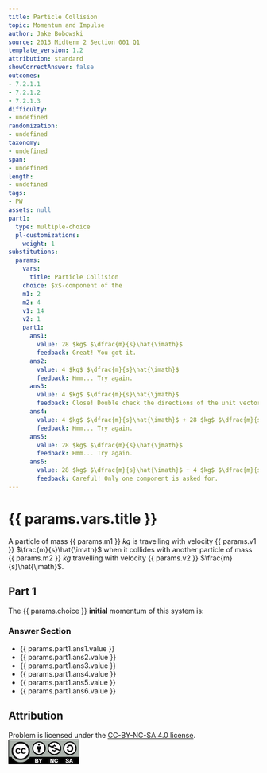 ```yaml
---
title: Particle Collision
topic: Momentum and Impulse
author: Jake Bobowski
source: 2013 Midterm 2 Section 001 Q1
template_version: 1.2
attribution: standard
showCorrectAnswer: false
outcomes:
- 7.2.1.1
- 7.2.1.2
- 7.2.1.3
difficulty:
- undefined
randomization:
- undefined
taxonomy:
- undefined
span:
- undefined
length:
- undefined
tags:
- PW
assets: null
part1:
  type: multiple-choice
  pl-customizations:
    weight: 1
substitutions:
  params:
    vars:
      title: Particle Collision
    choice: $x$-component of the
    m1: 2
    m2: 4
    v1: 14
    v2: 1
    part1:
      ans1:
        value: 28 $kg$ $\dfrac{m}{s}\hat{\imath}$
        feedback: Great! You got it.
      ans2:
        value: 4 $kg$ $\dfrac{m}{s}\hat{\imath}$
        feedback: Hmm... Try again.
      ans3:
        value: 4 $kg$ $\dfrac{m}{s}\hat{\jmath}$
        feedback: Close! Double check the directions of the unit vectors.
      ans4:
        value: 4 $kg$ $\dfrac{m}{s}\hat{\imath}$ + 28 $kg$ $\dfrac{m}{s}\hat{\jmath}$
        feedback: Hmm... Try again.
      ans5:
        value: 28 $kg$ $\dfrac{m}{s}\hat{\jmath}$
        feedback: Hmm... Try again.
      ans6:
        value: 28 $kg$ $\dfrac{m}{s}\hat{\imath}$ + 4 $kg$ $\dfrac{m}{s}\hat{\jmath}$
        feedback: Careful! Only one component is asked for.
---
```

# {{ params.vars.title }}
A particle of mass {{ params.m1 }} $kg$ is travelling with velocity {{ params.v1 }} $\frac{m}{s}\hat{\imath}$ when it collides with another particle of mass {{ params.m2 }} $kg$ travelling with velocity {{ params.v2 }} $\frac{m}{s}\hat{\jmath}$.

## Part 1

The {{ params.choice }} **initial** momentum of this system is:

### Answer Section

- {{ params.part1.ans1.value }}
- {{ params.part1.ans2.value }}
- {{ params.part1.ans3.value }}
- {{ params.part1.ans4.value }}
- {{ params.part1.ans5.value }}
- {{ params.part1.ans6.value }}

## Attribution

Problem is licensed under the [CC-BY-NC-SA 4.0 license](https://creativecommons.org/licenses/by-nc-sa/4.0/).<br> ![The Creative Commons 4.0 license requiring attribution-BY, non-commercial-NC, and share-alike-SA license.](https://raw.githubusercontent.com/firasm/bits/master/by-nc-sa.png)